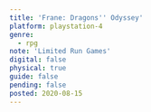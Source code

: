 ```yaml
---
title: 'Frane: Dragons'' Odyssey'
platform: playstation-4
genre:
  - rpg
note: 'Limited Run Games'
digital: false
physical: true
guide: false
pending: false
posted: 2020-08-15
---
```


